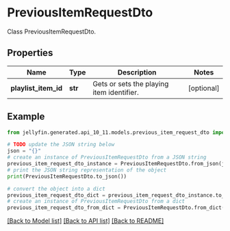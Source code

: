 # PreviousItemRequestDto

Class PreviousItemRequestDto.

## Properties

Name | Type | Description | Notes
------------ | ------------- | ------------- | -------------
**playlist_item_id** | **str** | Gets or sets the playing item identifier. | [optional] 

## Example

```python
from jellyfin.generated.api_10_11.models.previous_item_request_dto import PreviousItemRequestDto

# TODO update the JSON string below
json = "{}"
# create an instance of PreviousItemRequestDto from a JSON string
previous_item_request_dto_instance = PreviousItemRequestDto.from_json(json)
# print the JSON string representation of the object
print(PreviousItemRequestDto.to_json())

# convert the object into a dict
previous_item_request_dto_dict = previous_item_request_dto_instance.to_dict()
# create an instance of PreviousItemRequestDto from a dict
previous_item_request_dto_from_dict = PreviousItemRequestDto.from_dict(previous_item_request_dto_dict)
```
[[Back to Model list]](README.md#documentation-for-models) [[Back to API list]](README.md#documentation-for-api-endpoints) [[Back to README]](README.md)


